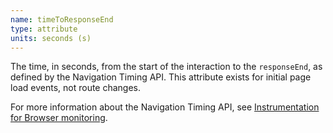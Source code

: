 ```yaml
---
name: timeToResponseEnd
type: attribute
units: seconds (s)
---
```


The time, in seconds, from the start of the interaction to the `responseEnd`, as defined by the Navigation Timing API. This attribute exists for initial page load events, not route changes.

For more information about the Navigation Timing API, see [Instrumentation for Browser monitoring](/docs/browser/new-relic-browser/page-load-timing-resources/instrumentation-browser-monitoring#navigation-api).